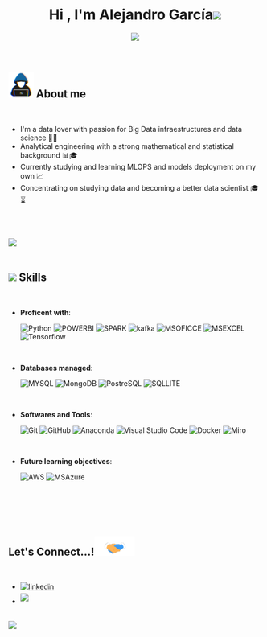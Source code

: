 
<h1 align="center"><b>Hi , I'm Alejandro García</b><img src="https://media.giphy.com/media/hvRJCLFzcasrR4ia7z/giphy.gif" width="35"></h1>
<!--  -->
<p align="center">
  <a href=""><img src="https://readme-typing-svg.herokuapp.com?font=Time+New+Roman&color=cyan&size=25&center=true&vCenter=true&width=600&height=100&lines=Data+analyst+and+business+intelligence..;Machine+learning+student,;Future+data+scientist,;Active+Learner/Researcher,;Love+to+learn+new+stuffs..<3"></a>
</p>

<br>
	
## <picture><img src = "https://github.com/0xAbdulKhalid/0xAbdulKhalid/raw/main/assets/mdImages/about_me.gif" width = 50px></picture> **About me**

<br>

- I'm a data lover with passion for Big Data infraestructures and data science :green_heart::blue_book:
- Analytical engineering with a strong mathematical and statistical background :bar_chart::mortar_board:
- Currently studying and learning MLOPS and models deployment on my own :chart_with_upwards_trend:
- Concentrating on studying data and becoming a better data scientist :mortar_board::hourglass_flowing_sand:

<br><br>

<img src="https://user-images.githubusercontent.com/73097560/115834477-dbab4500-a447-11eb-908a-139a6edaec5c.gif"><br><br>

## <img src="https://media2.giphy.com/media/QssGEmpkyEOhBCb7e1/giphy.gif?cid=ecf05e47a0n3gi1bfqntqmob8g9aid1oyj2wr3ds3mg700bl&rid=giphy.gif" width ="25"><b> Skills</b>

<br>

<p align="center">

- **Proficent with**:
    
    ![Python](https://img.shields.io/badge/Python%20-%2314354C.svg?style=for-the-badge&logo=python&logoColor=white)
    ![POWERBI](https://img.shields.io/badge/PowerBI-F2C811?style=for-the-badge&logo=Power%20BI&logoColor=white)
    ![SPARK](https://img.shields.io/badge/Apache_Spark-FFFFFF?style=for-the-badge&logo=apachespark&logoColor=#E35A16)
    ![kafka](https://img.shields.io/badge/Apache_Kafka-231F20?style=for-the-badge&logo=apache-kafka&logoColor=white)
    ![MSOFICCE](https://img.shields.io/badge/Microsoft_Office-D83B01?style=for-the-badge&logo=microsoft-office&logoColor=white)
    ![MSEXCEL](https://img.shields.io/badge/Microsoft_Excel-217346?style=for-the-badge&logo=microsoft-excel&logoColor=white)
    ![Tensorflow](https://img.shields.io/badge/TensorFlow-FF6F00?style=for-the-badge&logo=TensorFlow&logoColor=white)

<br>   
    
- **Databases managed**:

    ![MYSQL](https://img.shields.io/badge/MySQL-005C84?style=for-the-badge&logo=mysql&logoColor=white)
    ![MongoDB](https://img.shields.io/badge/MongoDB-4EA94B?style=for-the-badge&logo=mongodb&logoColor=white)
    ![PostreSQL](https://img.shields.io/badge/PostgreSQL-316192?style=for-the-badge&logo=postgresql&logoColor=white)
    ![SQLLITE](https://img.shields.io/badge/Sqlite-003B57?style=for-the-badge&logo=sqlite&logoColor=white)

<br>


- **Softwares and Tools**:

    ![Git](https://img.shields.io/badge/git-%23F05033.svg?style=for-the-badge&logo=git&logoColor=white)
    ![GitHub](https://img.shields.io/badge/github-%23121011.svg?style=for-the-badge&logo=github&logoColor=white)
    ![Anaconda](https://img.shields.io/badge/conda-342B029.svg?&style=for-the-badge&logo=anaconda&logoColor=white)
    ![Visual Studio Code](https://img.shields.io/badge/Visual%20Studio%20Code-0078d7.svg?style=for-the-badge&logo=visual-studio-code&logoColor=white)
    ![Docker](https://img.shields.io/badge/Docker-2CA5E0?style=for-the-badge&logo=docker&logoColor=white)
    ![Miro](https://img.shields.io/badge/Miro-F7C922?style=for-the-badge&logo=Miro&logoColor=050036)

<br>

- **Future learning objectives**:

    ![AWS](https://img.shields.io/badge/Amazon_AWS-FF9900?style=for-the-badge&logo=amazonaws&logoColor=white)
    ![MSAzure](https://img.shields.io/badge/microsoft%20azure-0089D6?style=for-the-badge&logo=microsoft-azure&logoColor=white)   


</p>

<br>
<br>

<br>
<br>

## <b> Let's Connect...!</b><img src="https://github.com/0xAbdulKhalid/0xAbdulKhalid/raw/main/assets/mdImages/handshake.gif" width ="80">
<br>
<div align='left'>

<ul>

<li>
<a href="https://linkedin.com/in/alejandro-garcía-cárcel-07416b205/" target="_blank">
<img src="https://img.shields.io/badge/linkedin:  Alejandro Garcia-%2300acee.svg?color=405DE6&style=for-the-badge&logo=linkedin&logoColor=white" alt=linkedin style="margin-bottom: 5px;"/>
</a>


<br>

<li>
<a href="mailto:garcialejan@gmail.com" target="_blank">
<img src="https://img.shields.io/badge/gmail:  garcialejan-%23EA4335.svg?style=for-the-badge&logo=gmail&logoColor=white" t=mail style="margin-bottom: 5px;" />
</a>
</li>
	
</ul>
</div>

<br>
<img src="https://user-images.githubusercontent.com/73097560/115834477-dbab4500-a447-11eb-908a-139a6edaec5c.gif">
<br>
<br>
<br>
